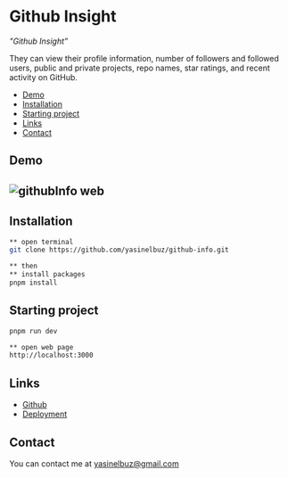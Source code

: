 # Github Insight

_"Github Insight”_

They can view their profile information, number of followers and followed users, public and private projects, repo names, star ratings, and recent activity on GitHub.

-   [Demo](#demo)
-   [Installation](#installation)
-   [Starting project](#starting-project)
-   [Links](#links)
-   [Contact](#contact)

## Demo

## ![githubInfo web](https://github.com/yasinelbuz/github-info/blob/master/github-info.png)

## Installation

```bash
** open terminal
git clone https://github.com/yasinelbuz/github-info.git

** then
** install packages
pnpm install
```

## Starting project

```bash
pnpm run dev

** open web page
http://localhost:3000
```

## Links

-   [Github](https://github.com/yasinelbuz/github-insight)
-   [Deployment](https://githubinsight.vercel.app/)

## Contact

You can contact me at yasinelbuz@gmail.com
